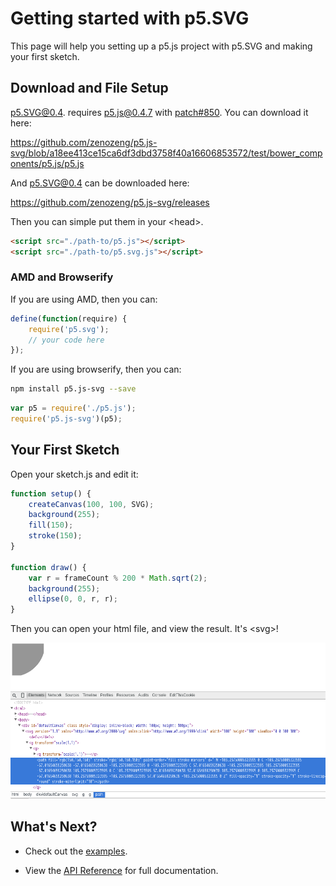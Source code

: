 # Getting started with p5.SVG

This page will help you setting up a p5.js project with p5.SVG and making your first sketch.

## Download and File Setup

p5.SVG@0.4. requires p5.js@0.4.7 with [patch#850](https://github.com/processing/p5.js/pull/850).
You can download it here:

https://github.com/zenozeng/p5.js-svg/blob/a18ee413ce15ca6df3dbd3758f40a16606853572/test/bower_components/p5.js/p5.js

And p5.SVG@0.4 can be downloaded here:

https://github.com/zenozeng/p5.js-svg/releases

Then you can simple put them in your \<head\>.

```html
<script src="./path-to/p5.js"></script>
<script src="./path-to/p5.svg.js"></script>
```

### AMD and Browserify

If you are using AMD, then you can:

```javascript
define(function(require) {
    require('p5.svg');
    // your code here
});
```

If you are using browserify, then you can:

```bash
npm install p5.js-svg --save
```

```javascript
var p5 = require('./p5.js');
require('p5.js-svg')(p5);
```

## Your First Sketch

Open your sketch.js and edit it:

```javascript
function setup() {
    createCanvas(100, 100, SVG);
    background(255);
    fill(150);
    stroke(150);
}

function draw() {
    var r = frameCount % 200 * Math.sqrt(2);
    background(255);
    ellipse(0, 0, r, r);
}
```

Then you can open your html file, and view the result.
It's \<svg\>!

![SVG Gettting Started](./svg-getting-started.png)

## What's Next?

- Check out the [examples](../examples).

- View the [API Reference](./reference.md) for full documentation.

